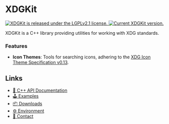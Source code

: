 # XDGKit

<p align="left">
  <a href="https://github.com/CuarzoSoftware/XDGKit/blob/main/LICENSE">
    <img src="https://img.shields.io/badge/license-LGPLv2.1-blue.svg" alt="XDGKit is released under the LGPLv2.1 license." />
  </a>
  <a href="https://github.com/CuarzoSoftware/XDGKit">
    <img src="https://img.shields.io/badge/version-0.1.0-brightgreen" alt="Current XDGKit version." />
  </a>
</p>

XDGKit is a C++ library providing utilities for working with XDG standards.

### Features

- **Icon Themes**: Tools for searching icons, adhering to the [XDG Icon Theme Specification v0.13](https://specifications.freedesktop.org/icon-theme-spec/latest/#overview).

## Links

* [📖 C++ API Documentation](https://cuarzosoftware.github.io/XDGKit/annotated.html)
* [🕹️ Examples](https://cuarzosoftware.github.io/XDGKit/examples_page.html)
* [📦 Downloads](https://cuarzosoftware.github.io/XDGKit/downloads_page.html)
* [⚙️ Environment](https://cuarzosoftware.github.io/XDGKit/environment_page.html)
* [💬 Contact](https://cuarzosoftware.github.io/XDGKit/contact_page.html)
